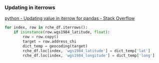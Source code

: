 ### Updating in iterrows


[python - Updating value in iterrow for pandas - Stack Overflow](https://stackoverflow.com/questions/25478528/updating-value-in-iterrow-for-pandas)




```python
for index, row in rche_df.iterrows():
    if isinstance(row.wgs1984_latitude, float):
        row = row.copy()
        target = row.address_chi        
        dict_temp = geocoding(target)
        rche_df.loc[index, 'wgs1984_latitude'] = dict_temp['lat']
        rche_df.loc[index, 'wgs1984_longitude'] = dict_temp['long']
```
